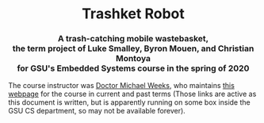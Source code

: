 <div align="center">
  <h1>Trashket Robot</h1>
  <h3>A trash-catching mobile wastebasket,<br>the term project of Luke Smalley, Byron Mouen, and Christian Montoya<br>for GSU's Embedded Systems course in the spring of 2020</h3>
</div>
  
The course instructor was [Doctor Michael Weeks](https://hallertau.cs.gsu.edu/~mweeks/index.html), who maintains [this webpage](https://hallertau.cs.gsu.edu/~mweeks/csc4110/) for the course in current and past terms (Those links are active as this document is written, but is apparently running on some box inside the GSU CS department, so may not be available forever).
